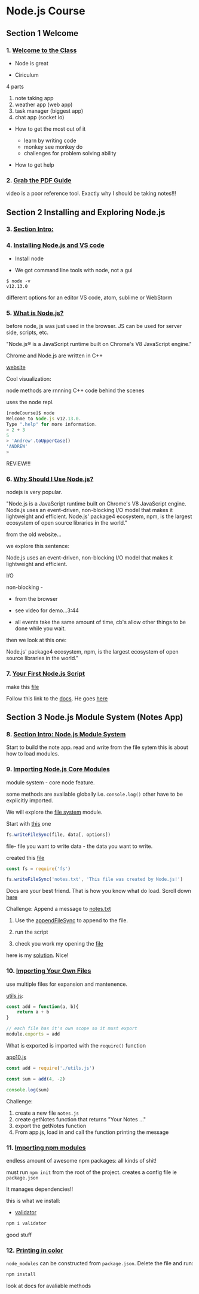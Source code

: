 # Node.js Course

## Section 1 Welcome


### 1. [Welcome to the Class](https://www.udemy.com/course/the-complete-nodejs-developer-course-2/learn/lecture/13728806?start=45#content)

- Node is great

- Ciriculum

4 parts

1. note taking app
2. weather app (web app)
3. task manager (biggest app)
4. chat app (socket io)

- How to get the most out of it

    - learn by writing code
    - monkey see monkey do
    - challenges for problem solving ability 

- How to get help

### 2. [Grab the PDF Guide](https://www.udemy.com/course/the-complete-nodejs-developer-course-2/learn/lecture/13815720#content)

video is a poor reference tool. Exactly why I should be taking notes!!!

## Section 2 Installing and Exploring Node.js

### 3. [Section Intro:](https://www.udemy.com/course/the-complete-nodejs-developer-course-2/learn/lecture/13728812#content)

### 4. [Installing Node.js and VS code](https://www.udemy.com/course/the-complete-nodejs-developer-course-2/learn/lecture/13728814#content)

- Install node

-  We got command line tools with node, not a gui


```
$ node -v 
v12.13.0
```

different options for an editor VS code, atom, sublime or WebStorm

### 5. [What is Node.js?](https://www.udemy.com/course/the-complete-nodejs-developer-course-2/learn/lecture/13728820#content)

before node, js was just used in the browser.
JS can be used for server side, scripts, etc.

"Node.js® is a JavaScript runtime built on Chrome's V8 JavaScript engine."

Chrome and Node.js are written in C++

[website](https://nodejs.org/en/)

Cool visualization: 

node methods are rnnning C++ code behind the scenes

uses the node repl.

```js
[nodeCourse]$ node
Welcome to Node.js v12.13.0.
Type ".help" for more information.
> 2 + 3
5
> 'Andrew'.toUpperCase()
'ANDREW'
> 
```


REVIEW!!!

### 6. [Why Should I Use Node.js?](https://www.udemy.com/course/the-complete-nodejs-developer-course-2/learn/lecture/13728822#content)

nodejs is very popular. 

"Node.js is a JavaScript runtime built on Chrome's V8 JavaScript engine. Node.js uses an event-driven, non-blocking I/O model that makes it lightweight and efficient. Node.js' package4 ecosystem, npm, is the largest ecosystem of open source libraries in the world."

from the old website...

we explore this sentence:

Node.js uses an event-driven, non-blocking I/O model that makes it lightweight and efficient.

I/O

non-blocking - 

- from the browser
- see video for demo...3:44

- all events take the same amount of time, cb's allow other things to be done while you wait.

then we look at this one:

Node.js' package4 ecosystem, npm, is the largest ecosystem of open source libraries in the world."

### 7. [Your First Node.js Script](https://www.udemy.com/course/the-complete-nodejs-developer-course-2/learn/lecture/13728824#content)

make this [file](hello.js)

Follow this link to the [docs](https://nodejs.org/en/docs/). He goes [here](https://nodejs.org/dist/latest-v13.x/docs/api/)



## Section 3 Node.js Module System (Notes App)

### 8. [Section Intro: Node.js Module System](https://www.udemy.com/course/the-complete-nodejs-developer-course-2/learn/lecture/13728836#content)

Start to build the note app.
read and write from the file sytem 
this is about how to load modules.

### 9. [Importing Node.js Core Modules](https://www.udemy.com/course/the-complete-nodejs-developer-course-2/learn/lecture/13728842#content)

module system - core node feature. 

some methods are available globally i.e. `console.log()` other have to be explicitly imported. 

We will explore the [file system](https://nodejs.org/dist/latest-v13.x/docs/api/fs.html) module.

Start with [this](https://nodejs.org/dist/latest-v13.x/docs/api/fs.html#fs_fs_writefilesync_file_data_options) one

```js
fs.writeFileSync(file, data[, options])
```

file- file you want to write
data - the data you want to write.

created this [file](section3/notes-app/app.js)

```js
const fs = require('fs')

fs.writeFileSync('notes.txt', 'This file was created by Node.js!')
```

Docs are your best friend. That is how you know what do load. Scroll down [here](https://nodejs.org/dist/latest-v13.x/docs/api/fs.html#fs_file_system)

Challenge: Append a message to [notes.txt](section3/notes-app/notes.txt)

1. Use the [appendFileSync](https://nodejs.org/dist/latest-v13.x/docs/api/fs.html#fs_fs_appendfilesync_path_data_options) to append to the file.

2. run the script

3. check you work my opening the [file](section3/notes-app/notes.txt)

here is my [solution](section3/challenge.js). Nice!

### 10. [Importing Your Own Files](https://www.udemy.com/course/the-complete-nodejs-developer-course-2/learn/lecture/13728846?start=15#content)

use multiple files for expansion and mantenence. 

[utils.js](section3/notes-app/utils.js):

```js
const add = function(a, b){
    return a + b
}

// each file has it's own scope so it must export
module.exports = add
```
What is exported is imported with the `require()` function

[app10.js](section3/notes-app/app10.js)

```js
const add = require('./utils.js')

const sum = add(4, -2)

console.log(sum)
```

Challenge:

1. create a new file `notes.js`
1. create getNotes function that returns "Your Notes ..."
1. export the getNotes function
1. From app.js, load in and call the function printing the message


### 11. [Importing npm modules](https://www.udemy.com/course/the-complete-nodejs-developer-course-2/learn/lecture/13728848#content "16:57")

endless amount of awesome npm packages: all kinds of shit!

must run `npm init` from the root of the project. creates a config file ie `package.json`

It manages dependencies!!

this is what we install:

- [validator](https://www.npmjs.com/package/validator)

```bash
npm i validator
```
good stuff

### 12. [Printing in color](https://www.udemy.com/course/the-complete-nodejs-developer-course-2/learn/lecture/13728850#content)

`node_modules` can be constructed from `package.json`. Delete the file and run:

```sh
npm install
```





look at docs for avaliable methods





